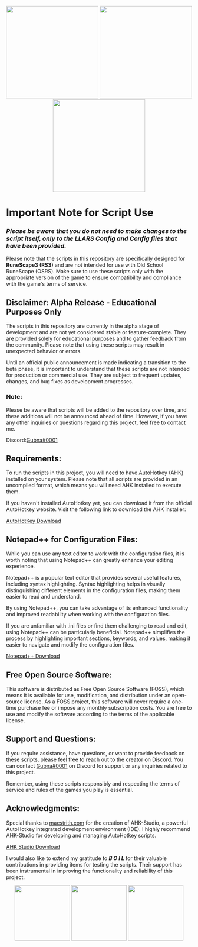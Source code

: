 <p align="center">
  <img width="250" height="250" src="https://i.ibb.co/bWhdMyR/LLARS-Logo.png">
  <img width="250" height="250" src="https://i.ibb.co/xMjZWf5/AHK-Logo.png">
  <img width="250" height="250" src="https://i.ibb.co/0MftSJx/LLARS-Status.png">
</p>

# Important Note for Script Use
### *Please be aware that you do not need to make changes to the script itself, only to the LLARS Config and Config files that have been provided.*
Please note that the scripts in this repository are specifically designed for **RuneScape3 (RS3)** and are not intended for use with Old School RuneScape (OSRS). Make sure to use these scripts only with the appropriate version of the game to ensure compatibility and compliance with the game's terms of service.

## Disclaimer: Alpha Release - Educational Purposes Only
The scripts in this repository are currently in the alpha stage of development and are not yet considered stable or feature-complete. They are provided solely for educational purposes and to gather feedback from the community. Please note that using these scripts may result in unexpected behavior or errors.

Until an official public announcement is made indicating a transition to the beta phase, it is important to understand that these scripts are not intended for production or commercial use. They are subject to frequent updates, changes, and bug fixes as development progresses.

### Note: 
Please be aware that scripts will be added to the repository over time, and these additions will not be announced ahead of time. However, if you have any other inquiries or questions regarding this project, feel free to contact me. 

Discord:[Gubna#0001](https://discordapp.com/users/616070790319964160)

## Requirements:
To run the scripts in this project, you will need to have AutoHotkey (AHK) installed on your system. Please note that all scripts are provided in an uncompiled format, which means you will need AHK installed to execute them.

If you haven't installed AutoHotkey yet, you can download it from the official AutoHotkey website. Visit the following link to download the AHK installer:

[AutoHotKey Download](https://www.autohotkey.com/download/ahk-v2.exe)

## Notepad++ for Configuration Files:
While you can use any text editor to work with the configuration files, it is worth noting that using Notepad++ can greatly enhance your editing experience.

Notepad++ is a popular text editor that provides several useful features, including syntax highlighting. Syntax highlighting helps in visually distinguishing different elements in the configuration files, making them easier to read and understand.

By using Notepad++, you can take advantage of its enhanced functionality and improved readability when working with the configuration files.

If you are unfamiliar with .ini files or find them challenging to read and edit, using Notepad++ can be particularly beneficial. Notepad++ simplifies the process by highlighting important sections, keywords, and values, making it easier to navigate and modify the configuration files.

[Notepad++  Download](https://notepad-plus-plus.org/downloads/)

## Free Open Source Software:
This software is distributed as Free Open Source Software (FOSS), which means it is available for use, modification, and distribution under an open-source license. As a FOSS project, this software will never require a one-time purchase fee or impose any monthly subscription costs. You are free to use and modify the software according to the terms of the applicable license.

## Support and Questions:
If you require assistance, have questions, or want to provide feedback on these scripts, please feel free to reach out to the creator on Discord. You can contact [Gubna#0001](https://discordapp.com/users/616070790319964160) on Discord for support or any inquiries related to this project.

Remember, using these scripts responsibly and respecting the terms of service and rules of the games you play is essential.

## Acknowledgments:
Special thanks to [maestrith.com](https://www.maestrith.com/) for the creation of AHK-Studio, a powerful AutoHotkey integrated development environment (IDE). I highly recommend AHK-Studio for developing and managing AutoHotkey scripts.

[AHK Studio Download](https://www.maestrith.com/ahk-studio/)

I would also like to extend my gratitude to ***B O I L*** for their valuable contributions in providing items for testing the scripts. Their support has been instrumental in improving the functionality and reliability of this project.

<p align="center">
  <img width="150" height="150" src="https://i.ibb.co/DrMHKrr/Support-BOIL.png">
  <img width="150" height="150" src="https://i.ibb.co/6RQjVGy/Support-Chernabog.png">
  <img width="150" height="150" src="https://i.ibb.co/CsBLK4v/Support-LJmods.png">
</p>
